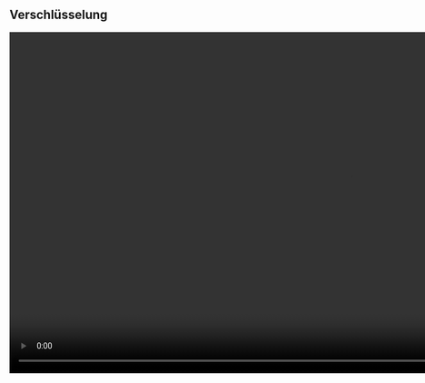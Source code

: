 ## Verschlüsselung

<video data-autoplay unmute controls src="media/pkey_color.webm" height="600px">Anweisungen</video>
